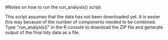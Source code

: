 #Notes on how to run the run_analysis() script

This script assumes that the data has not been downloaded yet.  It is
easier this way because of the number of components needed to be combined.
Type "run_analysis()" in the R console to download the ZIP file and
generate output of the final tidy data as a file.
